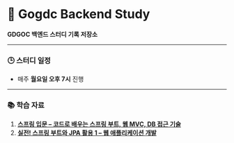 # 🚀 Gogdc Backend Study

**GDGOC 백엔드 스터디 기록 저장소**

---

### 🕒 스터디 일정

- 매주 **월요일 오후 7시** 진행  

---

### 📚 학습 자료

1. [**스프링 입문 – 코드로 배우는 스프링 부트, 웹 MVC, DB 접근 기술**](https://www.inflearn.com/course/스프링-입문-코드로-배우는-스프링-부트)
2. [**실전! 스프링 부트와 JPA 활용 1 – 웹 애플리케이션 개발**](https://www.inflearn.com/course/스프링-부트-JPA-활용-1)

